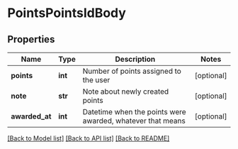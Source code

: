 # PointsPointsIdBody

## Properties
Name | Type | Description | Notes
------------ | ------------- | ------------- | -------------
**points** | **int** | Number of points assigned to the user | [optional] 
**note** | **str** | Note about newly created points | [optional] 
**awarded_at** | **int** | Datetime when the points were awarded, whatever that means | [optional] 

[[Back to Model list]](../README.md#documentation-for-models) [[Back to API list]](../README.md#documentation-for-api-endpoints) [[Back to README]](../README.md)

